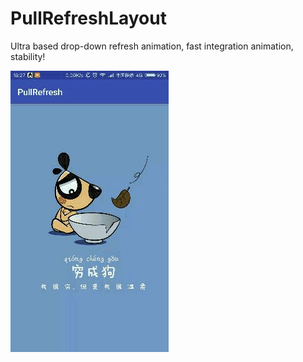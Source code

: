# PullRefreshLayout
Ultra based drop-down refresh animation, fast integration animation, stability!

![image](https://github.com/createBean/PullRefreshLayout/blob/master/preview/refresh.gif)
